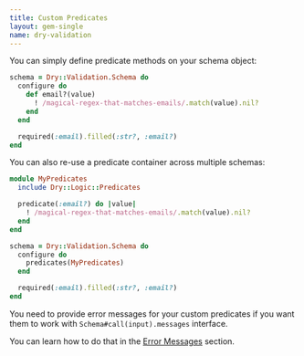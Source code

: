 ```yaml
---
title: Custom Predicates
layout: gem-single
name: dry-validation
---
```


You can simply define predicate methods on your schema object:

``` ruby
schema = Dry::Validation.Schema do
  configure do
    def email?(value)
      ! /magical-regex-that-matches-emails/.match(value).nil?
    end
  end

  required(:email).filled(:str?, :email?)
end
```

You can also re-use a predicate container across multiple schemas:

``` ruby
module MyPredicates
  include Dry::Logic::Predicates

  predicate(:email?) do |value|
    ! /magical-regex-that-matches-emails/.match(value).nil?
  end
end

schema = Dry::Validation.Schema do
  configure do
    predicates(MyPredicates)
  end

  required(:email).filled(:str?, :email?)
end
```

You need to provide error messages for your custom predicates if you want them to work with `Schema#call(input).messages` interface.

You can learn how to do that in the [Error Messages](/gems/dry-validation/0.13/error-messages) section.
